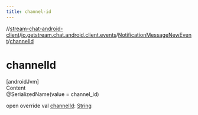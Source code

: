 ```yaml
---
title: channel-id
---
```

//[stream-chat-android-client](../../../index.md)/[io.getstream.chat.android.client.events](../index.md)/[NotificationMessageNewEvent](index.md)/[channelId](channelId.md)



# channelId  
[androidJvm]  
Content  
@SerializedName(value = channel_id)  
  
open override val [channelId](channelId.md): [String](https://kotlinlang.org/api/latest/jvm/stdlib/kotlin/-string/index.html)  



